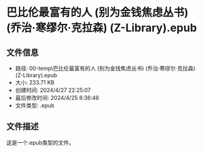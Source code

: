 ﻿# 巴比伦最富有的人 (别为金钱焦虑丛书) (乔治·寒缪尔·克拉森) (Z-Library).epub

## 文件信息
- 路径: 00-temp\巴比伦最富有的人 (别为金钱焦虑丛书) (乔治·寒缪尔·克拉森) (Z-Library).epub
- 大小: 233.71 KB
- 创建时间: 2024/4/27 22:25:07
- 最后修改时间: 2024/4/25 8:36:46
- 文件类型: .epub

## 文件描述
这是一个.epub类型的文件。

